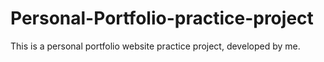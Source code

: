 # Personal-Portfolio-practice-project
This is a personal portfolio website practice project, developed by me.

